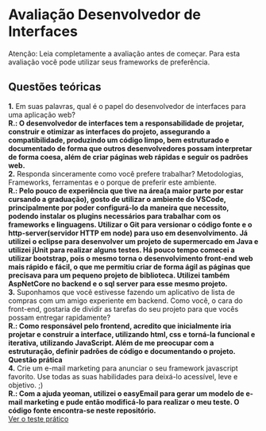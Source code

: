 # Avaliação Desenvolvedor de Interfaces

Atenção: Leia completamente a avaliação antes de começar. Para esta avaliação você pode utilizar seus frameworks de preferência.  
## Questões teóricas  
__1.__ Em suas palavras, qual é o papel do desenvolvedor de interfaces para uma aplicação web?  
__R.: O desenvolvedor de interfaces tem a responsabilidade de projetar, construir e otimizar as interfaces do projeto, assegurando a compatibilidade, produzindo um código limpo, bem estruturado e documentado de forma que outros desenvolvedores possam interpretar de forma coesa, além de criar páginas web rápidas e seguir os padrões web.__  
__2.__ Responda sinceramente como você prefere trabalhar? Metodologias, Frameworks, ferramentas e o porque de preferir este ambiente.   
__R.: Pelo pouco de experiência que tive na área(a maior parte por estar cursando a graduação), gosto de utilizar o ambiente do VSCode, principalmente por poder configurá-lo da maneira que necessito, podendo instalar os plugins necessários para trabalhar com os frameworks e linguagens.
	Utilizar o Git para versionar o código fonte e o http-server(servidor HTTP em node) para uso em desenvolvimento.
	Já utilizei o eclipse para desenvolver um projeto de supermercado em Java e utilizei jUnit para realizar alguns testes. Há pouco tempo comecei a utilizar bootstrap, pois o mesmo torna o desenvolvimento front-end web mais rápido e fácil, o que me permitiu criar de forma ágil as páginas que precisava para um pequeno projeto de biblioteca. Utilizei também AspNetCore no backend e o sql server para esse mesmo projeto.__  
__3.__ Suponhamos que você estivesse fazendo um aplicativo de lista de compras com um amigo experiente em backend. Como você, o cara do front-end, gostaria de dividir as tarefas do seu projeto para que vocês possam entregar rapidamente?  
__R.: Como responsável pelo frontend, acredito que inicialmente iria projetar e construir a interface, utilizando html, css e torná-la funcional e iterativa, utilizando JavaScript. Além de me preocupar com a estruturação, definir padrões de código e documentando o projeto.__  
__Questão prática__  
__4.__ Crie um e-mail marketing para anunciar o seu framework javascript favorito. Use todas as suas habilidades para deixá-lo acessível, leve e objetivo. ;)  
__R.: Com a ajuda yeoman, utilizei o easyEmail para gerar um modelo de e-mail marketing e pude então modificá-lo para realizar o meu teste. O código fonte encontra-se neste repositório.__  
[Ver o teste prático](https://rnataoliveira.github.io/teste-estagio-frontend/src/build/)